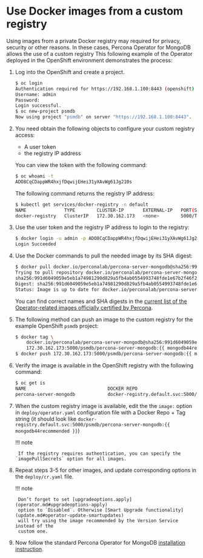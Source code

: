 # Use Docker images from a custom registry

Using images from a private Docker registry may required for privacy, security
or other reasons. In these cases, Percona Operator for MongoDB allows the use of
a custom registry This following example of the Operator deployed in the
OpenShift environment demonstrates the process:

1. Log into the OpenShift and create a project.

    ```bash
    $ oc login
    Authentication required for https://192.168.1.100:8443 (openshift)
    Username: admin
    Password:
    Login successful.
    $ oc new-project psmdb
    Now using project "psmdb" on server "https://192.168.1.100:8443".
    ```

2. You need obtain the following objects to configure your custom registry
    access:

    * A user token
    * the registry IP address

    You can view the token with the following command:

    ```bash
    $ oc whoami -t
    ADO8CqCDappWR4hxjfDqwijEHei31yXAvWg61Jg210s
    ```

    The following command returns the registry IP address:

    ```bash
    $ kubectl get services/docker-registry -n default
    NAME              TYPE        CLUSTER-IP       EXTERNAL-IP   PORT(S)    AGE
    docker-registry   ClusterIP   172.30.162.173   <none>        5000/TCP   1d
    ```

3. Use the user token and the registry IP address to login to the registry:

    ```bash
    $ docker login -u admin -p ADO8CqCDappWR4hxjfDqwijEHei31yXAvWg61Jg210s 172.30.162.173:5000
    Login Succeeded
    ```

4. Use the Docker commands to pull the needed image by its SHA digest:

    ```bash
    $ docker pull docker.io/perconalab/percona-server-mongodb@sha256:991d6049059e5eb1a74981290d829a5fb4ab0554993748fde1e67b2f46f26bf0
    Trying to pull repository docker.io/perconalab/percona-server-mongodb ...
    sha256:991d6049059e5eb1a74981290d829a5fb4ab0554993748fde1e67b2f46f26bf0: Pulling from docker.io/perconalab/percona-server-mongodb
    Digest: sha256:991d6049059e5eb1a74981290d829a5fb4ab0554993748fde1e67b2f46f26bf0
    Status: Image is up to date for docker.io/perconalab/percona-server-mongodb@sha256:991d6049059e5eb1a74981290d829a5fb4ab0554993748fde1e67b2f46f26bf0
    ```

    You can find correct names and SHA digests in the
    [current list of the Operator-related images officially certified by Percona](images.md#custom-registry-images).

5. The following method can push an image to the custom registry for the example
    OpenShift `psmdb` project:

    ```bash
    $ docker tag \
        docker.io/perconalab/percona-server-mongodb@sha256:991d6049059e5eb1a74981290d829a5fb4ab0554993748fde1e67b2f46f26bf0 \
        172.30.162.173:5000/psmdb/percona-server-mongodb:{{ mongodb44recommended }}
    $ docker push 172.30.162.173:5000/psmdb/percona-server-mongodb:{{ mongodb44recommended }}
    ```

6. Verify the image is available in the OpenShift registry with the following command:

    ```bash
    $ oc get is
    NAME                              DOCKER REPO                                                             TAGS             UPDATED
    percona-server-mongodb            docker-registry.default.svc:5000/psmdb/percona-server-mongodb  {{ mongodb44recommended }}  2 hours ago
    ```

7. When the custom registry image is available, edit the the `image:` option in
    `deploy/operator.yaml` configuration file with a Docker Repo + Tag string
    (it should look like `docker-registry.default.svc:5000/psmdb/percona-server-mongodb:{{ mongodb44recommended }}`)

    !!! note

        If the registry requires authentication, you can specify the `imagePullSecrets` option for all images.

8. Repeat steps 3-5 for other images, and update corresponding options in the
    `deploy/cr.yaml` file.

    !!! note

        Don’t forget to set [upgradeoptions.apply](operator.md#upgradeoptions-apply)
        option to `Disabled`. Otherwise [Smart Upgrade functionality](update.md#operator-update-smartupdates)
        will try using the image recommended by the Version Service instead of the
        custom one.


9. Now follow the standard Percona Operator for MongoDB [installation instruction](./index.md/#advanced-installation-guides).
